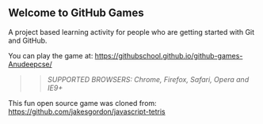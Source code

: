 ## Welcome to GitHub Games

A project based learning activity for people who are getting started with Git and GitHub.

You can play the game at: https://githubschool.github.io/github-games-Anudeepcse/

>> _*SUPPORTED BROWSERS*: Chrome, Firefox, Safari, Opera and IE9+_

This fun open source game was cloned from: https://github.com/jakesgordon/javascript-tetris
